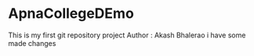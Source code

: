 # ApnaCollegeDEmo
This is my first git repository project
Author : Akash Bhalerao
i have some made changes 
